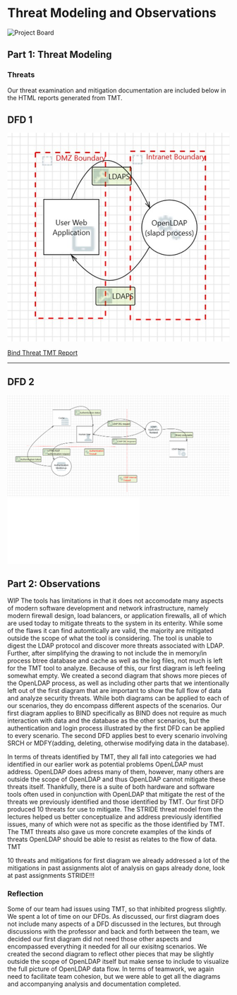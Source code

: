 <!--- Josh Bartels --->
# Threat Modeling and Observations

![Project Board](https://github.com/users/bartelsjoshuac/projects/2/views/1)

## Part 1: Threat Modeling


### Threats

Our threat examination and mitigation documentation are included below in the HTML reports generated from TMT.

## DFD 1

![Bind Threat](https://github.com/bartelsjoshuac/SAPG/blob/main/images/BINDThreat.jpg)

[Bind Threat TMT Report](https://htmlpreview.github.io/?https://github.com/bartelsjoshuac/SAPG/blob/main/HTML_Files/BINDThreatReport.htm)

----------------------------
<!--- Sam --->
## DFD 2

![MDFY/SRCH](https://github.com/bartelsjoshuac/SAPG/blob/main/images/LdapDelDfd.PNG)
![MDFY/SRCH Threat](**https://htmlpreview.github.io/?**https://github.com/bartelsjoshuac/SAPG/blob/main/HTML_Files/SRCH_MDFY_Threat_Report.htm)

## Part 2: Observations
<!--- Josh Bartels and Adam Stemmler --->
WIP
The tools has limitations in that it does not accomodate many aspects of modern software development and network infrastructure, namely modern firewall design, load balancers, or application firewalls, all of which are used today to mitigate threats to the system in its enterity.  While some of the flaws it can find automtically are valid, the majority are mitigated outside the scope of what the tool is considering.  The tool is unable to digest the LDAP protocol and discover more threats associated with LDAP.  Further, after simplifying the drawing to not include the in memory/in process btree database and cache as well as the log files, not much is left for the TMT tool to analyze. Because of this, our first diagram is left feeling somewhat empty. We created a second diagram that shows more pieces of the OpenLDAP process, as well as including other parts that we intentionally left out of the first diagram that are important to show the full flow of data and analyze security threats. While both diagrams can be applied to each of our scenarios, they do encompass different aspects of the scenarios. Our first diagram applies to BIND specifically as BIND does not require as much interaction with data and the database as the other scenarios, but the authentication and login process illustrated by the first DFD can be applied to every scenario. The second DFD applies best to every scenario involving SRCH or MDFY(adding, deleting, otherwise modifying data in the database). 

In terms of threats identified by TMT, they all fall into categories we had identified in our earlier work as potential problems OpenLDAP must address. OpenLDAP does adress many of them, however, many others are outside the scope of OpenLDAP and thus OpenLDAP cannot mitigate these threats itself. Thankfully, there is a suite of both hardware and software tools often used in conjunction with OpenLDAP that mitigate the rest of the threats we previously identified and those identified by TMT. Our first DFD produced 10 threats for use to mitigate. The STRIDE threat model from the lectures helped us better conceptualize and address previously identified issues, many of which were not as specific as the those identified by TMT. The TMT threats also gave us more concrete examples of the kinds of threats OpenLDAP should be able to resist as relates to the flow of data. TMT

10 threats and mitigations for first diagram
we already addressed a lot of the mitigations in past assignments
alot of analysis on gaps already done, look at past assignments
STRIDE!!!

<!--- Adam Stemmler --->
### Reflection
Some of our team had issues using TMT, so that inhibited progress slightly. We spent a lot of time on our DFDs. As discussed, our first diagram does not include many aspects of a DFD discussed in the lectures, but through discussions with the professor and back and forth between the team, we decided our first diagram did not need those other aspects and encompassed everything it needed for all our exisitng scenarios. We created the second diagram to reflect other pieces that may be slightly outside the scope of OpenLDAP itself but make sense to include to visualize the full picture of OpenLDAP data flow. In terms of teamwork, we again need to facilitate team cohesion, but we were able to get all the diagrams and accompanying analysis and documentation completed. 

